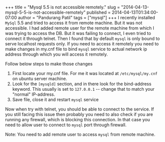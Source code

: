 +++
title = "Mysql 5.5 is not accessible remotely."
slug = "2014-04-13-mysql-5-5-is-not-accessible-remotely"
published = 2014-04-13T01:34:00-07:00
author = "Pandurang Patil"
tags = ["mysql"]
+++
I recently installed `MySql` 5.5 and tried to access it from remote machine. But it was not accessible. I had added remote user for the remote machine from which I was trying to access the DB. But it was failing to connect, I even tried to connect it through telnet. Then I found that by default `mysql` is only bound to serve localhost requests only. If you need to access it remotely you need to make changes in my.cnf file to bind `mysql` service to actual network ip address through which you will access it remotely.

Follow below steps to make those changes

1. First locate your my.cnf file. For me it was located at `/etc/mysql/my.cnf` on ubuntu server machine.
2. Look for the `[mysqld]` section, and in there look for the bind-address keyword. This usually is set to `127.0.0.1` -- change that to match your "normal" IP-address. 
3. Save file, close it and restart `mysql` service

Now when try with telnet, you should be able to connect to the service. If you still facing this issue then probably you need to also check if you are running any firewall, which is blocking this connection. In that case you need to allow user to connect to `mysql` port through firewall.

Note: You need to add remote user to access `mysql` from remote machine.
